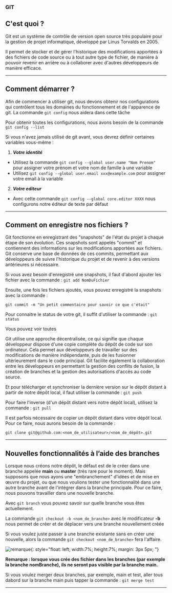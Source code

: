 ### GIT

## C'est quoi ?

Git est un système de contrôle de version open source très populaire pour la gestion de projet informatique, développé par Linus Torvalds en 2005. 

Il permet de stocker et de gérer l'historique des modifications apportées à des fichiers de code source ou à tout autre type de fichier, de manière à pouvoir revenir en arrière ou à collaborer avec d'autres développeurs de manière efficace.

***

## Comment démarrer ?

Afin de commencer à utiliser git, nous devons obtenir nos configurations qui contrôlent tous les domaines du fonctionnement et de l'apparence de git. La commande `git config` nous aidera dans cette tâche

Pour obtenir toutes les configurations, nous avons besoin de la commande `git config --list`

Si vous n'avez jamais utilisé de git avant, vous devrez définir certaines variables vous-même :

1. ***Votre identité***
  - Utilisez la commande `git config --global user.name "Nom Prenom"` pour assigner votre prénom et votre nom de famille à une variable
  - Utilisez `git config --global user.email ххх@example.com` pour assigner votre email à la variable
2. ***Votre editeur*** 
  - Avec cette commande `git config --global core.editor XXXX` nous configurons notre éditeur de texte par défaut

***

## Comment on enregistre nos fichiers ?
Git fonctionne en enregistrant des "snapshots" de l'état du projet à chaque étape de son évolution. Ces snapshots sont appelés "commit" et contiennent des informations sur les modifications apportées aux fichiers. Git conserve une base de données de ces commits, permettant aux développeurs de suivre l'historique du projet et de revenir à des versions antérieures si nécessaire.

Si vous avez besoin d'enregistré une snapshots, il faut d'abord ajouter les fichier avec la commande : 
`git add NomDuFichier`

Ensuite, une fois les fichiers ajoutés, vous pouvez enregistré la snapshots avec la commande : 

`git commit -m "Un petit commentaire pour savoir ce que c'était"`

Pour connaitre le status de votre git, il suffit d'utiliser la commande : `git status`

Vous pouvez voir toutes 

Git utilise une approche décentralisée, ce qui signifie que chaque développeur dispose d'une copie complète du dépôt de code sur son ordinateur. Cela permet aux développeurs de travailler sur des modifications de manière indépendante, puis de les fusionner ultérieurement dans le code principal. Git facilite également la collaboration entre les développeurs en permettant la gestion des conflits de fusion, la création de branches et la gestion des autorisations d'accès au code source.

Et pour télécharger et synchroniser la dernière version sur le dépôt distant à partir de notre dépôt local, il faut utiliser la commande : `git push`

Pour faire l'inverse (d'un dépôt distant vers notre dépôt local), utilisez la commande : 
`git pull`

Il est parfois nécessaire de copier un dépôt distant dans votre dépôt local. Pour ce faire, nous aurons besoin de la commande :

`git clone git@github.com:<nom_de_utilisateur>/<nom_de_dépôt>.git`

***

## Nouvelles fonctionnalités à l’aide des branches

Lorsque nous créons notre dépôt, le défaut est de le créer dans une branche appelée **main** ou **master** (très rare pour le moment). Mais supposons que nous ayons une "embranchement" d'idées et de mise en œuvre du projet, ou que nous voulions tester une fonctionnalité dans une autre branche avant de l'intégrer dans la branche principale. Pour ce faire, nous pouvons travailler dans une nouvelle branche.

Avec `git branch` vous pouvez savoir sur quelle branche vous êtes actuellement.

La commande `git checkout -b <nom_de_branche>` avec le modificateur **-b** nous permet de créer et de déplacer vers une branche nouvellement créée 

Si vous voulez juste passer à une branche existante sans en créer une nouvelle, alors la commande `git checkout <nom_de_branche>` fera l'affaire.


![remarque](https://upload.wikimedia.org/wikipedia/commons/thumb/b/bc/Exclamation_yellow_flat_icon.svg/240px-Exclamation_yellow_flat_icon.svg.png){: style="float: left; width:7%; height:7%; margin: 3px 5px; "}

**Remarque : lorsque vous crée des fichier dans les branches (par exemple la branche nomBranche), ils ne seront pas visible par la branche main.**

Si vous voulez merger deux branches, par exemple, main et test, aller tous dabord sur la branche main puis tapper la commande : 
`git merge test`

***
